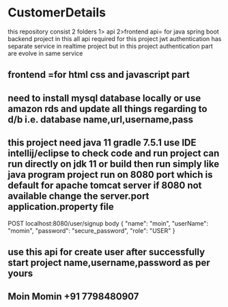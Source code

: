 # CustomerDetails
this repository consist 2 folders
1> api
2>frontend
api= for java spring boot backend project
in this all api required for this project 
jwt authentication has separate service in realtime project but in this project authentication part are evolve in same service

frontend =for html css and javascript part
------------------------------------------------------------------------------------------------------------
need to install mysql database locally
or
 use amazon rds
 and update all things regarding to d/b i.e. database name,url,username,pass
-----------------------------------------------------------------------------------------------------------------------------
this project need java 11
                  gradle 7.5.1
use IDE intellij/eclipse to check code and run 
project can run directly on jdk 11 or build then run simply like java program 
project run on 8080 port which is default for apache tomcat server
if 8080 not available change the  server.port application.property file
-----------------------------------------------------------------------------------------------------------------------------------
POST  localhost:8080/user/signup
body  {
"name": "moin",
"userName": "momin",
"password": "secure_password",
"role": "USER"
}

use this api for create user after successfully start project name,username,password as per yours
--------------------------------------------------------------------------------------------------------------------------------------
Moin Momin
+91 7798480907
-----------------------------------------------------------------------------------------------------------
